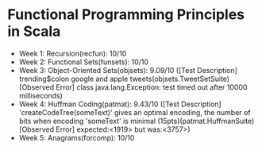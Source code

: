 
# Functional Programming Principles in Scala

* Week 1: Recursion(recfun): 10/10
* Week 2: Functional Sets(funsets): 10/10
* Week 3: Object-Oriented Sets(objsets): 9.09/10 ([Test Description] trending$colon google and apple tweets(objsets.TweetSetSuite)
[Observed Error] class java.lang.Exception: test timed out after 10000 milliseconds)
* Week 4: Huffman Coding(patmat): 9.43/10 ([Test Description] 'createCodeTree(someText)' gives an optimal encoding, the number of bits when encoding 'someText' is minimal (15pts)(patmat.HuffmanSuite)
[Observed Error] expected:<1919> but was:<3757>)
* Week 5: Anagrams(forcomp): 10/10
